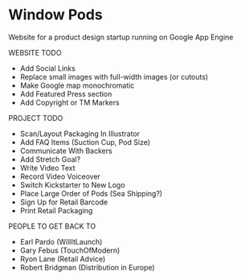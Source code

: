 # Window Pods

Website for a product design startup running on Google App Engine

WEBSITE TODO
 - Add Social Links
 - Replace small images with full-width images (or cutouts)
 - Make Google map monochromatic
 - Add Featured Press section
 - Add Copyright or TM Markers

PROJECT TODO
 - Scan/Layout Packaging In Illustrator
 - Add FAQ Items (Suction Cup, Pod Size)
 - Communicate With Backers
 - Add Stretch Goal?
 - Write Video Text
 - Record Video Voiceover
 - Switch Kickstarter to New Logo
 - Place Large Order of Pods (Sea Shipping?)
 - Sign Up for Retail Barcode
 - Print Retail Packaging

PEOPLE TO GET BACK TO
 - Earl Pardo (WillItLaunch)
 - Gary Febus (TouchOfModern)
 - Ryon Lane (Retail Advice)
 - Robert Bridgman (Distribution in Europe)
